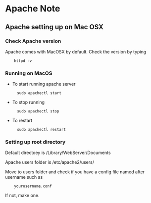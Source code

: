 # Apache Note


## Apache setting up on Mac OSX


### Check Apache version

Apache comes with MacOSX by default.
Check the version by typing

		httpd -v

### Running on MacOS

* To start running apache server

		sudo apachectl start

* To stop running

		sudo apachectl stop

* To restart

		sudo apachectl restart

### Setting up root directory

Default directoey is /Library/WebServer/Documents

Apache users folder is /etc/apache2/users/

Move to users folder and check if you have a config file named after username such as

		yourusername.conf

If not, make one.